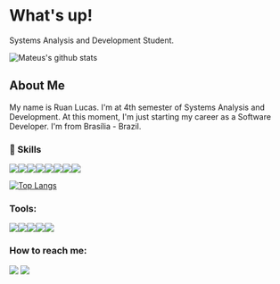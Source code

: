 # What's up!

Systems Analysis and Development Student.

![Mateus's github stats](https://github-readme-stats.vercel.app/api?username=ruanlsdn&show_icons=true&theme=onedark)

## About Me

My name is Ruan Lucas. I'm at 4th semester of Systems Analysis and Development.
At this moment, I'm just starting my career as a Software Developer.
I'm from Brasília - Brazil.

### 🎯 Skills
<img src="https://img.shields.io/badge/HTML5-E34F26?style=for-the-badge&logo=html5&logoColor=white"/><img src="https://img.shields.io/badge/CSS3-1572B6?style=for-the-badge&logo=css3&logoColor=white"/><img src="https://img.shields.io/badge/JavaScript-F7DF1E?style=for-the-badge&logo=javascript&logoColor=black"/><img src="https://img.shields.io/badge/PHP-777BB4?style=for-the-badge&logo=php&logoColor=white"/><img src="https://img.shields.io/badge/C-00599C?style=for-the-badge&logo=c&logoColor=white"/><img src="https://img.shields.io/badge/Java-ED8B00?style=for-the-badge&logo=java&logoColor=white"/><img src="https://img.shields.io/badge/Bootstrap-563D7C?style=for-the-badge&logo=bootstrap&logoColor=white"/><img src="https://img.shields.io/badge/MySQL-00000F?style=for-the-badge&logo=mysql&logoColor=white"/>

[![Top Langs](https://github-readme-stats.vercel.app/api/top-langs/?username=ruanlsdn&layout=compact)](https://github.com/ruanlsdn/github-readme-stats)


###  Tools:
<img src="https://img.shields.io/badge/gimp-5C5543?style=for-the-badge&logo=amd&logoColor=white"/><img src="https://img.shields.io/badge/git-F05032?style=for-the-badge&logo=amd&logoColor=white"/><img src="https://img.shields.io/badge/github-181717?style=for-the-badge&logo=amd&logoColor=white"/><img src="https://img.shields.io/badge/visual studio code-007ACC?style=for-the-badge&logo=amd&logoColor=white"/><img src="https://img.shields.io/badge/eclipse-2C2255?style=for-the-badge&logo=amd&logoColor=white"/>


###  How to reach me:

[<img src="https://img.shields.io/badge/LinkedIn-0077B5?style=for-the-badge&logo=linkedin&logoColor=white"/>][LinkedIn]
[<img src="https://img.shields.io/badge/Gmail-D14836?style=for-the-badge&logo=gmail&logoColor=white"/>][Gmail]

[LinkedIn]: https://www.linkedin.com/in/ruan-lucas-soares-do-nascimento-570543206/
[Gmail]: ruanlsdn@gmail.com
[GitHub]: https://github.com/ruanlsdn
